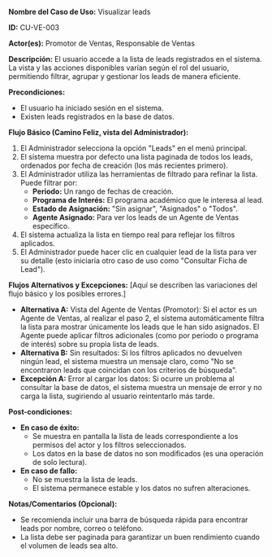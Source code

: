 **Nombre del Caso de Uso:** Visualizar leads

**ID:** CU-VE-003

**Actor(es):** Promotor de Ventas, Responsable de Ventas

**Descripción:** El usuario accede a la lista de leads registrados en el sistema. La vista y las acciones disponibles varían según el rol del usuario, permitiendo filtrar, agrupar y gestionar los leads de manera eficiente.

**Precondiciones:**

* El usuario ha iniciado sesión en el sistema.
* Existen leads registrados en la base de datos.

**Flujo Básico (Camino Feliz, vista del Administrador):**

1. El Administrador selecciona la opción "Leads" en el menú principal.
2. El sistema muestra por defecto una lista paginada de todos los leads, ordenados por fecha de creación (los más recientes primero).
3. El Administrador utiliza las herramientas de filtrado para refinar la lista. Puede filtrar por:
   * **Periodo:** Un rango de fechas de creación.
   * **Programa de Interés:** El programa académico que le interesa al lead.
   * **Estado de Asignación:** "Sin asignar", "Asignados" o "Todos".
   * **Agente Asignado:** Para ver los leads de un Agente de Ventas específico.
4. El sistema actualiza la lista en tiempo real para reflejar los filtros aplicados.
5. El Administrador puede hacer clic en cualquier lead de la lista para ver su detalle (esto iniciaría otro caso de uso como "Consultar Ficha de Lead").

**Flujos Alternativos y Excepciones:** [Aquí se describen las variaciones del flujo básico y los posibles errores.]

* **Alternativa A:** Vista del Agente de Ventas (Promotor): Si el actor es un Agente de Ventas, al realizar el paso 2, el sistema automáticamente filtra la lista para mostrar únicamente los leads que le han sido asignados. El Agente puede aplicar filtros adicionales (como por periodo o programa de interés) sobre su propia lista de leads.
* **Alternativa B:** Sin resultados: Si los filtros aplicados no devuelven ningún lead, el sistema muestra un mensaje claro, como "No se encontraron leads que coincidan con los criterios de búsqueda".
* **Excepción A:** Error al cargar los datos: Si ocurre un problema al consultar la base de datos, el sistema muestra un mensaje de error y no carga la lista, sugiriendo al usuario reintentarlo más tarde.

**Post-condiciones:**

* **En caso de éxito:**
  + Se muestra en pantalla la lista de leads correspondiente a los permisos del actor y los filtros seleccionados.
  + Los datos en la base de datos no son modificados (es una operación de solo lectura).
* **En caso de fallo:**
  + No se muestra la lista de leads.
  + El sistema permanece estable y los datos no sufren alteraciones.

**Notas/Comentarios (Opcional):**

* Se recomienda incluir una barra de búsqueda rápida para encontrar leads por nombre, correo o teléfono.
* La lista debe ser paginada para garantizar un buen rendimiento cuando el volumen de leads sea alto.